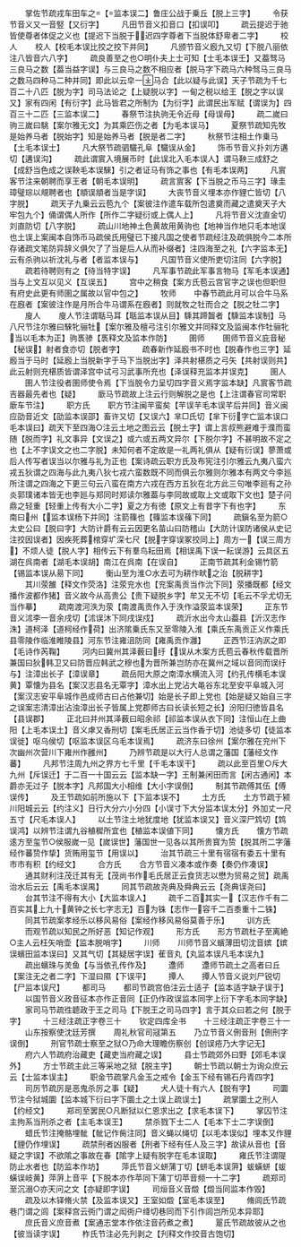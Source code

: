 <!-- { "loadSidebar": true } -->
　　掌佐节疏戎车田车之【监本误二】鲁庄公战于乗丘【脱上三字】
　　令获节音义又一音竪【又衍字】
　　凡田节音义扣音口【扣误叩】
　　疏云提迟于驰皆使尊者体促之义也【提迟下当脱于迟四字尊者下当脱体舒卑者二字】
　　校人
　　校人【校毛本误比挍之挍下并同】
　　凡颁节音义廏九又切【下脱八丽依注八皆音六八字】
　　疏良善至之也○明仆夫上士可知【士毛本误壬】又葢驽马三良马之数【葢当益字误】与三良马之数不相应者【脱马字下疏马六种驽马三良马之数马四种马二种并同】即此以云皁一马合【此以疑与此误】天子节疏为千七百二十八匹【脱为字】司马法论之【上疑脱以字】一甸之税以给王【脱之字以误又】家有四闲【有衍字】此马皆君之所制为【为衍字】此谓民出军赋【谓误为】四百三十二匹【三监本误二】
　　春祭节注执驹无令近母【母误毋】
　　疏二嵗曰驹三嵗曰駣【案尔雅无文】为其乘匹伤之者【为毛本误马】
　　夏祭节疏知先牧是始养马者【脱始字】知是始养马者【脱是者二字】
　　秋祭节注相土作乗马【土毛本误士】
　　凡大祭节疏驷驖孔阜【驖误从金】
　　饰币节音义扑刘方遘切【遘误沟】
　　疏此谓賔入境展币时【此误北入毛本误人】谓马鞅三成舒之【成舒当色成之误鞅毛本误騋】引之者证马有饰之事也【有毛本误两】
　　凡賔客节注来朝聘而享王者【朝毛本误明】
　　疏言賔客【下当脱之币马三字】瑑圭璋璧琮以覜聘者也【頫误頫者当是字误】
　　大丧节音义埋本亦作貍亡皆切【八字脱】
　　疏天子九乗云云苞九个【案彼注作遣车载所包遣奠而藏之遣奠天子大牢包九个】俑谓偶人所作【所作二字疑衍或上偶人上】
　　凡将节音义沈直金切刘直防切【八字脱】
　　疏山川地神土色黄故用黄驹也【地神当作地只毛本地误也土误上案闽本自饰币马疏侯氏用璧已下接凡国之使者节疏经注及疏俱脱今二本所存诸疏文笔防异辞义俱欠了了当是后人从而补缀者】注四海至之礼【六字监本无】云有杀驹以祈沈礼与者【者监本误与】
　　凡国节音义使所吏切注同【六字脱】
　　疏若待聘则有之【待当特字误】
　　凡军事节疏此军事言物马【军毛本误通】当与上文互以见义【互误五】
　　宫中之稍食【案方氏苞云宫官字之误也但职但有府史此更有师圉之属故以官中包之】
　　牧师
　　中春节疏此月可以合牛马系在廐者【案彼注作是月所合牛马谓系在廐者】则就牧之牡而合之【脱之牡二字】
　　廋人
　　廋人节注谓聒马耳【聒监本误从目】騬其蹄齧者【騬监本误制】马八尺节注尔雅曰騋牝骊牡【案尔雅及檀弓注引尔雅文并同释文及监闽本作牡骊牝当以毛本为正】驹褭骖【褭释文及监本作防】
　　圉师
　　圉师节音义庇音秘【秘误】射者食亦切【脱者字】
　　疏春新作延廏书不时也【脱春作也三字】延廏当于马时【延廏上当脱新字于马下当脱出字】泽共射椹质之弓矢【共射误则共】此云射则充椹质皆谓泽宫中试弓习武事所充也【泽误释充监本并误克】
　　圉人
　　圉人节注役者圉师使令焉【下当脱令力呈切四字音义焉字监本缺】凡賔客节疏吉器最先者也【疑】
　　廞马节疏故上注云行则解脱之是也【上注谓春官司常职廞车节注】
　　职方氏
　　职方节注闽芉蛮矣【芉误芉毛本误芊后并同】音义闽应劭音近文【劭监本误邵】畜许又切【又误六】芈□氏切【芈下衍字亡监本误口毛本误曰】疏天下至四海○注云土地之图云云【脱土字】谓上言叔熊避难于濮而蛮随【脱而字】礼文事异【文误之】或六或五两文异尔【下脱尔字】不甚明故不定之也【上不字误文之也二字脱】未知何者不定故是一礼两礼俱从【疑有衍误】蓼萧或后人传写者误当以尔雅与礼为正也【案诗疏云职方氏及布宪注引尔雅云九夷八蛮六戎五狄谓之四海与此九夷八狄七戎六蛮数既不同而俱云尔雅则尔雅本有两文今李廵所注谓之四海之下更三句云八蛮在南方六戎在西方五狄在北方此三句唯李廵有之孙炎郭璞诸本皆无也李廵与郑同时郑读尔雅葢与李同故或取上文或取下文也】楚子问鼎之轻重【轻重上传有大小二字】夏之方有徳【原文上有昔字下有也字】
　　东南曰州【监本误杨下并同】注箭篠也【篠监本误蓧下同】
　　疏鎭名至为箭○太史公曰【脱曰字】大防计爵有云云因更名苗山曰防稽山【大防计误防诸侯从史记注挍因误者】因疾死葬棺穿圹深七尺【脱字穿误冢挍同上】周方一【误三周方】不烦人徒【脱人字】相传云下有羣鸟耘田焉【相误禹下误一耘误游】云具区五湖在呉南者【湖毛本误胡】南江在呉南【在误自】
　　正南节疏其利金锡竹箭【锡监本误从昜下同】
　　衡山至为淮○水去可为耕作畎之治【脱耕字】
　　其川荥雒【释文作荧洛】注荥兖水也【兖案禹贡当作沇下同】荥播既都【经文播作波都作猪】音义故今从高贵公【贵下疑脱乡字】牟又无不切【毛云不孚尤切无当作摹】
　　疏南渡河泆为荥【南渡禹贡作入于泆作溢荥监本误荣】
　　正东节音义沭李一音余戌切【沭误沐下同戌误戍】
　　疏沂水出今太山葢县【沂汉志作洙】道柯泽【道柯经作荷】出济隂乗氏东又至零陵入淮【乘氏东禹贡正义作乘氏县零陵作临淮睢陵县】河东节注雍沮防同【雍禹贡作灉】
　　正西节汪汭泦之即【毛诗作芮鞠】
　　河内曰冀州其泽薮曰纡【误从木案方氏苞云春秋传载晋所兼国曰狄韩卫又曰防晋应韩武之穆也为晋所兼岂防亦在冀州之域以音同而误纡与】注漳出长子【漳误章】
　　疏岳阳大原之南漳水横流入河【约孔传横毛本误黄】覃懐为县名【案汉志县名无覃字】漳水出上党沾大黾谷东北至安平阜城入河【案汉志安平阜城作邑成师古曰占他兼切】始是长子即上党也【始是疑又始自三字之误案志清漳出沾浊漳出长子皆属上党郡师古曰长读长短之长】汾阳归徳皆县名【县误郡】
　　正北曰并州其泽薮曰昭余祁【祁监本误从衣下同】注恒山在上曲阳【上毛本误土】音义虖又香刑切【案毛氏居正云当作香于切】池徒多切【徒监本误徙】呕乌侯切【呕监本误区乌毛本误焉】
　　疏济东曰徐州【案尔雅在兖州下次幽州次营川下雍州作雝州】
　　乃辨节疏是以大行人总谓之藩国【藩经文作蕃】
　　凡邦节注周九州之界方七千里【千毛本误干】
　　疏以此至百里○斥大九州【斥误迁】于二百一十国云云【监本缺一字】王制兼闲田而言【闲古通闲】本爵亦无过子【脱本字】凡邦国大小相维【大小字误倒】
　　制其节疏傅其伍【傅误传】
　　及王节疏如前所施以下【下监本误不】
　　土方氏
　　土方节疏于颍川阳城云云【约注义】日行大分六小分四【小误寸下大分监本误太分】外加丈一尺五寸【尺毛本误人】
　　以土节注土地犹度地【犹监本误又】音义深尸鸩切【鸩误鸿】以辨节注谓九谷稙穉所宜也【稙监本误値下同】
　　懐方氏
　　懐方节疏逺方至玺节○侯服嵗一见【嵗误世】藩国世一见各以其所贵寳为贽【脱其所二字藩经作蕃贽作挚】货贿用玺节【用误以】
　　治其节疏三十里有宿宿有委五十里有市市有积【约经文】
　　合方氏
　　合方节音义凑本或作奏【奏仍作凑误】
　　通其财利注茂迁其有无【茂尚书作毛氏居正云食货志以懋为贸易之贸】疏禹治水后云云【禹毛本误禺】
　　同其节疏故尧典及舜典云云【尧典误尧曰】
　　台其节注不得有大小【大监本误人】
　　疏千二百其实一【汉志作千有二百实其上九十黄钟之长七字志无】百为铢【志作一容千二百黍重十二铢】
　　同其节疏案孝经乐以移风易俗【案经作移风易俗莫善于乐】
　　训方氏
　　而观节疏以知民之所好恶【知记作观】
　　形方氏
　　形方节疏杜子至离絶○主人云枉矢哨壶【监本脱哨字】
　　川师
　　川师节音义蠙薄田切沈音嫔【嫔误蠙田监本误曰】又其气切【其疑居字误】萑音丸【丸监本误凡毛本误九】
　　疏出蠙珠与羙鱼【与当依孔传作及】
　　邍师
　　邍师节疏土之高者曰丘【案注无之者二字】下湿曰隰【下误平】
　　撢人
　　撢人节音义说刘尸锐切【尸监本误尺】
　　都司马
　　都司节疏宫伯注云士适子【监本适字缺子误于】
　　以国节音义政音征本亦作正音同【正仍作政误监本同字上衍下字毛本同字缺】
　　家司马节疏徃聼政于王之司马【下脱王之司马四字】言于其众曰若之何【脱于字】
　　十三经注疏正字卷三十
　　钦定四库全书
　　十三经注疏正字卷三十一
　　山东按察使沈廷芳撰
　　周礼秋官司冦第五
　　乃立节音义侀音刑【侀刑字误倒】
　　刑官节疏士察至之狱○乃命大理瞻伤察创【创误疮乃大字记无】
　　府六人节疏府治藏吏【藏吏当府藏之误】
　　县士节疏郊外曰野【郊毛本误外】
　　方士节疏主此三等采地之狱【脱主字】
　　朝士节疏以朝士为询众庶云云【士监本误主】
　　职金节疏掌凡金玉之戒令【金玉下经有锡石丹青四字】
　　司厉节疏厉是恶鬼杀厉之事【疑】
　　犬人徒十有六人【脱有字】
　　司圜节注今狱城圜【监本城下衍曰字下圜土之土误上疏误士】
　　疏掌圜土之刑人【约经文】
　　郑司至罢民○凡断狱以仁恩求出之【求毛本误下】
　　掌囚节注主拘系当刑杀之者【主毛本误王】
　　禁杀戮下士二人【毛本下士二字误倒】
　　蜡氏节注掩骼埋骴【骴记作胔注同】音义蝇以绳切【以毛本误似】埋本又作貍【貍仍作埋误】
　　疏禁刑者凶服者【刑者下经有任人及三字】故读从音也【音疑之字误】不欲隂之事故在春【隂字上疑有脱字在毛本误取】
　　雍氏节注谓隄防止水者也【防监本作坊】
　　萍氏节音义蛢蒲丁切【蛢毛本误蓱】蛂蟥蛢【蛂蟥误岐黄】萍蓱上音平【下脱本亦作苹同下蒲丁切苹音频一十二字】
　　疏郑司至沉溺○亦天问之文【亦疑即字误】
　　司烜音义音燬【燬当同监本作毁】
　　疏及以木铎脩火禁【及监本误又】王室如燬【室毛本误至】
　　脩闾氏节疏巷门谓之闾【案释宫云衖门谓之闳衖户绛切巷同而下引作闾岂所见本异耶】
　　庶氏音义庶音煮【案通志堂本作依注音药煮之煮】
　　翨氏节疏故彼从之也【彼当读字误】
　　柞氏节注必先刋剥之【刋释文作挍音古饱切】
